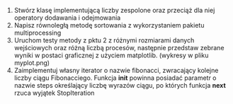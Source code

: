 1.  Stwórz klasę implementującą liczby zespolone oraz przeciąż dla niej operatory dodawania i odejmowania
2. Napisz równoległą metodę sortowania z wykorzystaniem pakietu multiprocessing
3. Uruchom testy metody z pktu 2 z różnymi rozmiarami danych wejściowych oraz różną liczbą procesów, następnie przedstaw zebrane wyniki w postaci graficznej z użyciem matplotlib. (wykresy w pliku myplot.png)
4. Zaimplementuj własny iterator o nazwie fibonacci, zwracający kolejne liczby ciągu Fibonacciego. Funkcja __init__ powinna posiadać parametr o nazwie steps określający liczbę wyrazów ciągu, po których funkcja  __next__  rzuca wyjątek StopIteration
 
